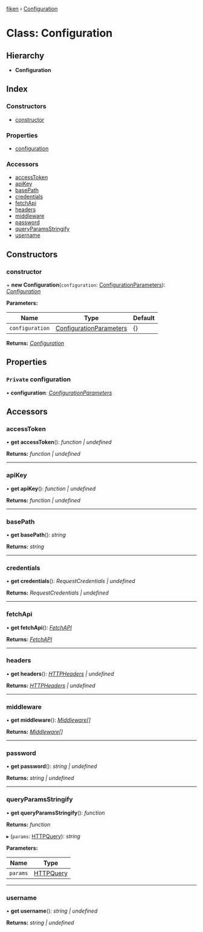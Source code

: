 [fiken](../README.md) › [Configuration](configuration.md)

# Class: Configuration

## Hierarchy

* **Configuration**

## Index

### Constructors

* [constructor](configuration.md#constructor)

### Properties

* [configuration](configuration.md#private-configuration)

### Accessors

* [accessToken](configuration.md#accesstoken)
* [apiKey](configuration.md#apikey)
* [basePath](configuration.md#basepath)
* [credentials](configuration.md#credentials)
* [fetchApi](configuration.md#fetchapi)
* [headers](configuration.md#headers)
* [middleware](configuration.md#middleware)
* [password](configuration.md#password)
* [queryParamsStringify](configuration.md#queryparamsstringify)
* [username](configuration.md#username)

## Constructors

###  constructor

\+ **new Configuration**(`configuration`: [ConfigurationParameters](../interfaces/configurationparameters.md)): *[Configuration](configuration.md)*

**Parameters:**

Name | Type | Default |
------ | ------ | ------ |
`configuration` | [ConfigurationParameters](../interfaces/configurationparameters.md) | {} |

**Returns:** *[Configuration](configuration.md)*

## Properties

### `Private` configuration

• **configuration**: *[ConfigurationParameters](../interfaces/configurationparameters.md)*

## Accessors

###  accessToken

• **get accessToken**(): *function | undefined*

**Returns:** *function | undefined*

___

###  apiKey

• **get apiKey**(): *function | undefined*

**Returns:** *function | undefined*

___

###  basePath

• **get basePath**(): *string*

**Returns:** *string*

___

###  credentials

• **get credentials**(): *RequestCredentials | undefined*

**Returns:** *RequestCredentials | undefined*

___

###  fetchApi

• **get fetchApi**(): *[FetchAPI](../README.md#fetchapi)*

**Returns:** *[FetchAPI](../README.md#fetchapi)*

___

###  headers

• **get headers**(): *[HTTPHeaders](../README.md#httpheaders) | undefined*

**Returns:** *[HTTPHeaders](../README.md#httpheaders) | undefined*

___

###  middleware

• **get middleware**(): *[Middleware](../interfaces/middleware.md)[]*

**Returns:** *[Middleware](../interfaces/middleware.md)[]*

___

###  password

• **get password**(): *string | undefined*

**Returns:** *string | undefined*

___

###  queryParamsStringify

• **get queryParamsStringify**(): *function*

**Returns:** *function*

▸ (`params`: [HTTPQuery](../README.md#httpquery)): *string*

**Parameters:**

Name | Type |
------ | ------ |
`params` | [HTTPQuery](../README.md#httpquery) |

___

###  username

• **get username**(): *string | undefined*

**Returns:** *string | undefined*

